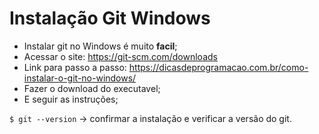 # Instalação Git Windows

- Instalar git no Windows é muito **facil**;
- Acessar o site: https://git-scm.com/downloads 
- Link para passo a passo: https://dicasdeprogramacao.com.br/como-instalar-o-git-no-windows/ 
- Fazer o download do executavel;
- E seguir as instruções;

```$ git --version``` -> confirmar a instalação e verificar a versão do git.
